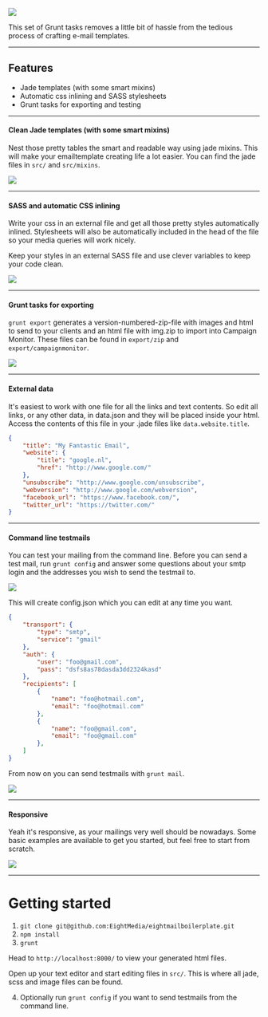 ![](https://raw.github.com/EightMedia/eightmailboilerplate/master/github/header.jpg)

This set of Grunt tasks removes a little bit of hassle from the tedious process of crafting e-mail templates.

---
## Features
* Jade templates (with some smart mixins)
* Automatic css inlining and SASS stylesheets
* Grunt tasks for exporting and testing

---
#### Clean Jade templates (with some smart mixins)
Nest those pretty tables the smart and readable way using jade mixins. This will make your emailtemplate creating life a lot easier. You can find the jade files in `src/` and `src/mixins`.

![](https://raw.github.com/EightMedia/eightmailboilerplate/master/github/jade.jpg)

---

#### SASS and automatic CSS inlining
Write your css in an external file and get all those pretty styles automatically inlined. Stylesheets will also be automatically included in the head of the file so your media queries will work nicely.

Keep your styles in an external SASS file and use clever variables to keep your code clean.

![](https://raw.github.com/EightMedia/eightmailboilerplate/master/github/css.jpg)


---
#### Grunt tasks for exporting
`grunt export` generates a version-numbered-zip-file with images and html to send to your clients and an html file with img.zip to import into Campaign Monitor. These files can be found in `export/zip` and `export/campaignmonitor`.

![](https://raw.github.com/EightMedia/eightmailboilerplate/master/github/export.jpg)


---
#### External data
It's easiest to work with one file for all the links and text contents. So edit all links, or any other data, in data.json and they will be placed inside your html. Access the contents of this file in your .jade files like `data.website.title`.

```json
{
    "title": "My Fantastic Email",
    "website": {
        "title": "google.nl",
        "href": "http://www.google.com/"
    },
    "unsubscribe": "http://www.google.com/unsubscribe",
    "webversion": "http://www.google.com/webversion",
    "facebook_url": "https://www.facebook.com/",
    "twitter_url": "https://twitter.com/"
}
```

---
#### Command line testmails
You can test your mailing from the command line. Before you can send a test mail, run `grunt config` and answer some questions about your smtp login and the addresses you wish to send the testmail to. 

![](https://raw.github.com/EightMedia/eightmailboilerplate/master/github/config.jpg)

This will create config.json which you can edit at any time you want.

```json
{
    "transport": {
        "type": "smtp",
        "service": "gmail"
    },
    "auth": {
        "user": "foo@gmail.com",
        "pass": "dsfs8as78dasda3dd2324kasd"
    },
    "recipients": [
        {
            "name": "foo@hotmail.com",
            "email": "foo@hotmail.com"
        },
        {
            "name": "foo@gmail.com",
            "email": "foo@gmail.com"
        },
    ]
}
```

From now on you can send testmails with `grunt mail`. 

![](https://raw.github.com/EightMedia/eightmailboilerplate/master/github/mail.jpg)


---
#### Responsive
Yeah it's responsive, as your mailings very well should be nowadays. Some basic examples are available to get you started, but feel free to start from scratch. 

![](https://raw.github.com/EightMedia/eightmailboilerplate/master/github/responsive.jpg)

---
# Getting started
1. `git clone git@github.com:EightMedia/eightmailboilerplate.git`
2. `npm install`
3. `grunt`

Head to `http://localhost:8000/` to view your generated html files.

Open up your text editor and start editing files in `src/`. This is where all jade, scss and image files can be found.

4. Optionally run `grunt config` if you want to send testmails from the command line.

